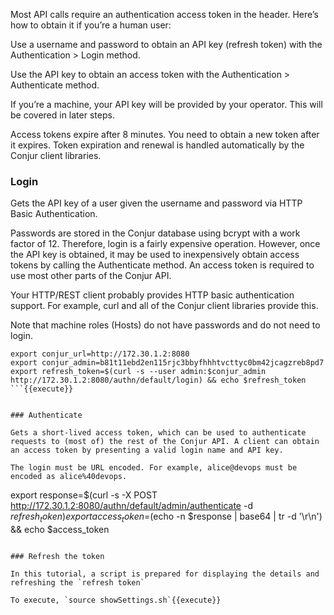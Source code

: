 
Most API calls require an authentication access token in the header. Here’s how to obtain it if you’re a human user:

Use a username and password to obtain an API key (refresh token) with the Authentication > Login method.

Use the API key to obtain an access token with the Authentication > Authenticate method.

If you’re a machine, your API key will be provided by your operator.   This will be covered in later steps.

Access tokens expire after 8 minutes. You need to obtain a new token after it expires. Token expiration and renewal is handled automatically by the Conjur client libraries.


### Login

Gets the API key of a user given the username and password via HTTP Basic Authentication.

Passwords are stored in the Conjur database using bcrypt with a work factor of 12. Therefore, login is a fairly expensive operation. However, once the API key is obtained, it may be used to inexpensively obtain access tokens by calling the Authenticate method. An access token is required to use most other parts of the Conjur API.

Your HTTP/REST client probably provides HTTP basic authentication support. For example, curl and all of the Conjur client libraries provide this.

Note that machine roles (Hosts) do not have passwords and do not need to login.

```
export conjur_url=http://172.30.1.2:8080
export conjur_admin=b81t11ebd2en115rjc3bbyfhhhtvcttyc0bm42jcagzreb8pd7
export refresh_token=$(curl -s --user admin:$conjur_admin http://172.30.1.2:8080/authn/default/login) && echo $refresh_token
```{{execute}}


### Authenticate

Gets a short-lived access token, which can be used to authenticate requests to (most of) the rest of the Conjur API. A client can obtain an access token by presenting a valid login name and API key.

The login must be URL encoded. For example, alice@devops must be encoded as alice%40devops.

```
export response=$(curl -s -X POST http://172.30.1.2:8080/authn/default/admin/authenticate -d ${refresh_token})
export access_token=$(echo -n $response | base64 | tr -d '\r\n') && echo $access_token
```{{execute}}

### Refresh the token

In this tutorial, a script is prepared for displaying the details and refreshing the `refresh token`

To execute, `source showSettings.sh`{{execute}}

